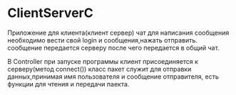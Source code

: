 # ClientServerC

Приложение для клиента(клиент сервер)
чат
для написания сообщения необходимо вести свой login и сообщения,нажать отправить. 
сообщение передается серверу после чего передается в общий чат.

В Controller при запуске программы клиент присоединяется к серверу(метод connect())
класс пакет служит для отправки данных,принимая имя пользователя и сообщение отправителя, есть функции для чтения и передачи паекта.
